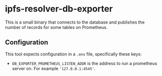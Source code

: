 # ipfs-resolver-db-exporter

This is a small binary that connects to the database and publishes the number of records for some tables on Prometheus.

## Configuration

This tool expects configuration in a `.env` file, specifically these keys:

- `DB_EXPORTER_PROMETHEUS_LISTEN_ADDR` is the address to run a prometheus server on.
    For example `'127.0.0.1:4545'`.